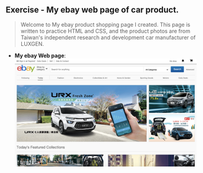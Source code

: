 ## Exercise - My ebay web page of car product.

> Welcome to My ebay product shopping page I created. This page is written to practice HTML and CSS, and the product photos are from Taiwan's independent research and development car manufacturer of LUXGEN.

- **My ebay Web page**:
[![My ebay web page](img/og-img.png "My ebay web page")](https://quinhsieh.github.io/my-ebay)

